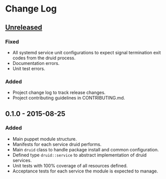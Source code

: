 # Change Log

## [Unreleased][unreleased]

### Fixed
 - All systemd service unit configurations to expect signal termination exit codes from the druid process.
 - Documentation errors. 
 - Unit test errors.

### Added
 - Project change log to track release changes.
 - Project contributing guidelines in CONTRIBUTING.md.

## 0.1.0 - 2015-08-25

### Added
 - Main puppet module structure.
 - Manifests for each service druid performs.
 - Main `druid` class to handle package install and common configuration.
 - Defined type `druid::service` to abstract implementation of druid services.
 - Unit tests with 100% coverage of all resources defined.
 - Acceptance tests for each service the module is expected to manage.

[unreleased]: https://github.com/MrAlias/druid/compare/98ab9e2da518af046b15829d82b953bf0d36c020...HEAD
